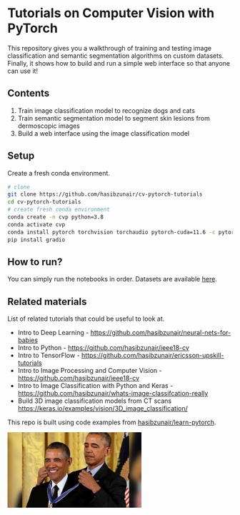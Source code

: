 # Tutorials on Computer Vision with PyTorch

This repository gives you a walkthrough of training and testing image classification and semantic segmentation algorithms on custom datasets. Finally, it shows how 
to build and run a simple web interface so that anyone can use it!

## Contents

1. Train image classification model to recognize dogs and cats
2. Train semantic segmentation model to segment skin lesions from dermoscopic images
3. Build a web interface using the image classification model

## Setup

Create a fresh conda environment.

```bash
# clone
git clone https://github.com/hasibzunair/cv-pytorch-tutorials
cd cv-pytorch-tutorials
# create fresh conda environment
conda create -n cvp python=3.8
conda activate cvp
conda install pytorch torchvision torchaudio pytorch-cuda=11.6 -c pytorch -c nvidia
pip install gradio
```

## How to run?

You can simply run the notebooks in order. Datasets are available [here](https://github.com/hasibzunair/cv-pytorch-tutorials/releases/tag/v1).

## Related materials

List of related tutorials that could be useful to look at.

* Intro to Deep Learning - https://github.com/hasibzunair/neural-nets-for-babies
* Intro to Python - https://github.com/hasibzunair/ieee18-cv
* Intro to TensorFlow - https://github.com/hasibzunair/ericsson-upskill-tutorials
* Intro to Image Processing and Computer Vision - https://github.com/hasibzunair/ieee18-cv
* Intro to Image Classification with Python and Keras - https://github.com/hasibzunair/whats-image-classifcation-really
* Build 3D image classification models from CT scans https://keras.io/examples/vision/3D_image_classification/

This repo is built using code examples from [hasibzunair/learn-pytorch](https://github.com/hasibzunair/learn-pytorch).

<img src="./media/meme.jpeg" width="300">